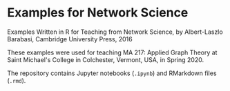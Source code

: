 # Examples for Network Science

Examples Written in R for Teaching from Network Science, by Albert-Laszlo Barabasi, Cambridge University Press, 2016

These examples were used for teaching MA 217: Applied Graph Theory at Saint Michael's College in Colchester, Vermont, USA, in Spring 2020. 

The repository contains Jupyter notebooks (`.ipynb`) and RMarkdown files (`.rmd`).
